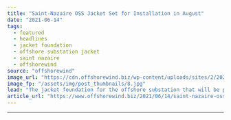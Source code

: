 ```yaml
---
title: "Saint-Nazaire OSS Jacket Set for Installation in August"
date: "2021-06-14"
tags: 
  - featured
  - headlines
  - jacket foundation
  - offshore substation jacket
  - saint nazaire
  - offshorewind
source: "offshorewind"
image_url: "https://cdn.offshorewind.biz/wp-content/uploads/sites/2/2021/06/14135048/Saint-Nazaire-OSS-jacket-sailing-from-Ravenna-to-France_Rosetti-Marino_.jpg"
image_fp: "/assets/img/post_thumbnails/8.jpg"
lead: "The jacket foundation for the offshore substation that will be part of the Saint-Nazaire"
article_url: "https://www.offshorewind.biz/2021/06/14/saint-nazaire-oss-jacket-set-for-installation-in-august/"
---
```


---
